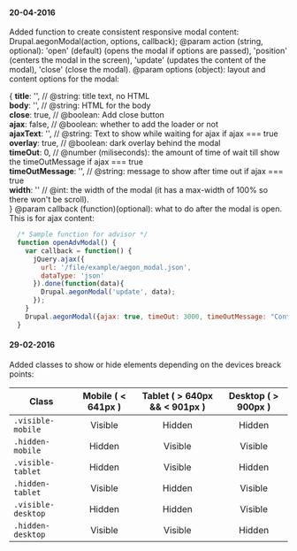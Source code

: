 #### 20-04-2016

Added function to create consistent responsive modal content:
Drupal.aegonModal(action, options, callback);
@param action (string, optional): 'open' (default) (opens the modal if options are passed), 'position' (centers the modal in the screen), 'update' (updates the content of the modal), 'close' (close the modal).
@param options (object): layout and content options for the modal:

{
   **title**: '', // @string: title text, no HTML  
   **body**: '', // @string: HTML for the body  
   **close**: true, // @boolean: Add close button  
   **ajax**: false, // @boolean: whether to add the loader or not  
   **ajaxText**: '', // @string: Text to show while waiting for ajax if ajax === true  
   **overlay**: true, // @boolean: dark overlay behind the modal  
   **timeOut**: 0, // @number (miliseconds): the amount of time of wait till show the timeOutMessage if ajax === true  
   **timeOutMessage**: '', // @string: message to show after time out if ajax === true  
   **width**: '' // @int: the width of the modal (it has a max-width of 100% so there won't be scroll).  
}
@param callback (function)(optional): what to do after the modal is open. This is for ajax content:
```javascript
  /* Sample function for advisor */
  function openAdvModal() {
    var callback = function() {
      jQuery.ajax({
        url: '/file/example/aegon_modal.json',
        dataType: 'json'
      }).done(function(data){
        Drupal.aegonModal('update', data);
      });
    }
    Drupal.aegonModal({ajax: true, timeOut: 3000, timeOutMessage: "Contactgegevens ophalen duurt langer dan verwacht. Probeer het later nog eens."}, callback);
  }
```

#### 29-02-2016

Added classes to show or hide elements depending on the devices breack points:

Class              | Mobile ( < 641px )    | Tablet ( > 640px && < 901px )   | Desktop ( > 900px )
------------------ | :-------------------: | :-----------------------------: | :--------------------:
`.visible-mobile`  | Visible               | Hidden                          | Hidden
`.hidden-mobile`   | Hidden                | Visible                         | Visible
`.visible-tablet`  | Hidden                | Visible                         | Hidden
`.hidden-tablet`   | Visible               | Hidden                          | Visible
`.visible-desktop` | Hidden                | Hidden                          | Visible
`.hidden-desktop`  | Visible               | Visible                         | Hidden